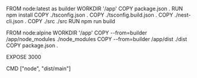 FROM node:latest as builder
WORKDIR '/app'
COPY package.json .
RUN npm install
COPY ./tsconfig.json .
COPY ./tsconfig.build.json .
COPY ./nest-cli.json .
COPY ./src ./src
RUN npm run build

FROM node:alpine
WORKDIR '/app'
COPY --from=builder /app/node_modules ./node_modules
COPY --from=builder /app/dist ./dist
COPY package.json .

EXPOSE 3000

CMD ["node", "dist/main"]